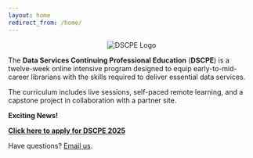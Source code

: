 ```yaml
---
layout: home
redirect_from: /home/
---
```


<p align="center"><img src="/images/logos/dscpelogo_horizontal_small.png" alt="DSCPE Logo"></p>

The **Data Services Continuing Professional Education** (**DSCPE**) is a twelve-week online intensive program designed to equip early-to-mid-career librarians with the skills required to deliver essential data services.

The curriculum includes live sessions, self-paced remote learning, and a capstone project in collaboration with a partner site.


**Exciting News!**

<a href="https://hms.az1.qualtrics.com/jfe/form/SV_bJgSZTeZGsFh53w"><b>**Click here to apply for DSCPE 2025**</b></a>

Have questions? [Email us](mailto:dscpe.info@gmail.com).


